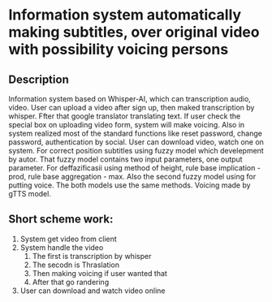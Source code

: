 # Information system automatically making subtitles, over original video with possibility voicing persons 

## Description
Information system based on Whisper-AI, which can transcription audio, video. User can upload a video after sign up, then maked transcription by whisper. Ffter that google translator translating text. If user check the special box on uploading video form, system will make voicing. Also in system realized most of the standard functions like reset password, change password, authentication by social. User can download video, watch one on system. For correct position subtitles using fuzzy model which develepment by autor. That fuzzy model contains two input parameters, one output parameter. For deffazificasii using method of height, rule base implication - prod, rule base aggregation - max. Also the second fuzzy model using for putting voice. The both models use the same methods. Voicing made by gTTS model.

## Short scheme  work:
1. System get video from client
2. System handle the video
   1) The first is transcription by whisper
   2) The secodn is Thraslation
   3) Then making voicing if user wanted that
   4) After that go randering
3. User can download and watch video online
